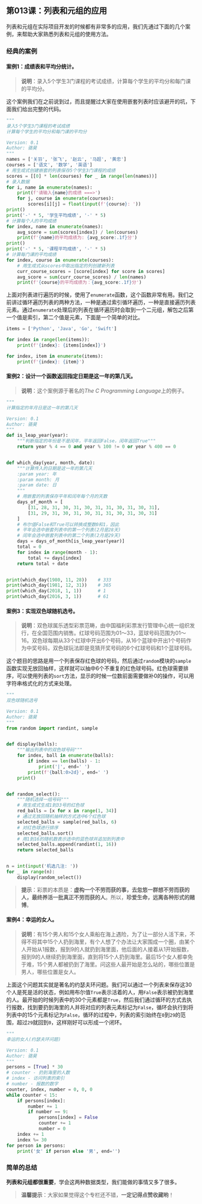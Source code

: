 ## 第013课：列表和元组的应用

列表和元组在实际项目开发的时候都有非常多的应用，我们先通过下面的几个案例，来帮助大家熟悉列表和元组的使用方法。

### 经典的案例

#### 案例1：成绩表和平均分统计。

> **说明**：录入5个学生3门课程的考试成绩，计算每个学生的平均分和每门课的平均分。

这个案例我们在之前说到过，而且提醒过大家在使用嵌套列表时应该避开的坑，下面我们给出完整的代码。

```Python
"""
录入5个学生3门课程的考试成绩
计算每个学生的平均分和每门课的平均分

Version: 0.1
Author: 骆昊
"""
names = ['关羽', '张飞', '赵云', '马超', '黄忠']
courses = ['语文', '数学', '英语']
# 用生成式创建嵌套的列表保存5个学生3门课程的成绩
scores = [[0] * len(courses) for _ in range(len(names))]
# 录入数据
for i, name in enumerate(names):
    print(f'请输入{name}的成绩 ===>')
    for j, course in enumerate(courses):
        scores[i][j] = float(input(f'{course}: '))
print()
print('-' * 5, '学生平均成绩', '-' * 5)
# 计算每个人的平均成绩
for index, name in enumerate(names):
    avg_score = sum(scores[index]) / len(courses)
    print(f'{name}的平均成绩为: {avg_score:.1f}分')
print()
print('-' * 5, '课程平均成绩', '-' * 5)
# 计算每门课的平均成绩
for index, course in enumerate(courses):
    # 用生成式从scores中取出指定的列创建新列表
    curr_course_scores = [score[index] for score in scores]
    avg_score = sum(curr_course_scores) / len(names)
    print(f'{course}的平均成绩为：{avg_score:.1f}分')
```

上面对列表进行遍历的时候，使用了`enumerate`函数，这个函数非常有用。我们之前讲过循环遍历列表的两种方法，一种是通过索引循环遍历，一种是直接遍历列表元素。通过`enumerate`处理后的列表在循环遍历时会取到一个二元组，解包之后第一个值是索引，第二个值是元素，下面是一个简单的对比。

```Python
items = ['Python', 'Java', 'Go', 'Swift']

for index in range(len(items)):
    print(f'{index}: {items[index]}')

for index, item in enumerate(items):
    print(f'{index}: {item}')
```

#### 案例2：设计一个函数返回指定日期是这一年的第几天。

> **说明**：这个案例源于著名的*The C Programming Language*上的例子。

```Python
"""
计算指定的年月日是这一年的第几天

Version: 0.1
Author: 骆昊
"""
def is_leap_year(year):
    """判断指定的年份是不是闰年，平年返回False，闰年返回True"""
    return year % 4 == 0 and year % 100 != 0 or year % 400 == 0


def which_day(year, month, date):
    """计算传入的日期是这一年的第几天
    :param year: 年
    :param month: 月
    :param date: 日
    """
    # 用嵌套的列表保存平年和闰年每个月的天数
    days_of_month = [
        [31, 28, 31, 30, 31, 30, 31, 31, 30, 31, 30, 31],
        [31, 29, 31, 30, 31, 30, 31, 31, 30, 31, 30, 31]
    ]
    # 布尔值False和True可以转换成整数0和1，因此
    # 平年会选中嵌套列表中的第一个列表(2月是28天)
    # 闰年会选中嵌套列表中的第二个列表(2月是29天)
    days = days_of_month[is_leap_year(year)]
    total = 0
    for index in range(month - 1):
        total += days[index]
    return total + date


print(which_day(1980, 11, 28))    # 333
print(which_day(1981, 12, 31))    # 365
print(which_day(2018, 1, 1))      # 1
print(which_day(2016, 3, 1))      # 61
```

#### 案例3：实现双色球随机选号。

> **说明**：双色球属乐透型彩票范畴，由中国福利彩票发行管理中心统一组织发行，在全国范围内销售。红球号码范围为01～33，蓝球号码范围为01～16。双色球每期从33个红球中开出6个号码，从16个蓝球中开出1个号码作为中奖号码，双色球玩法即是竞猜开奖号码的6个红球号码和1个蓝球号码。

这个题目的思路是用一个列表保存红色球的号码，然后通过`random`模块的`sample`函数实现无放回抽样，这样就可以抽中6个不重复的红色球号码。红色球需要排序，可以使用列表的`sort`方法，显示的时候一位数前面需要做补0的操作，可以用字符串格式化的方式来处理。

```Python
"""
双色球随机选号

Version: 0.1
Author: 骆昊
"""
from random import randint, sample


def display(balls):
    """输出列表中的双色球号码"""
    for index, ball in enumerate(balls):
        if index == len(balls) - 1:
            print('|', end=' ')
        print(f'{ball:0>2d}', end=' ')
    print()


def random_select():
    """随机选择一组号码"""
    # 用生成式生成1到33号的红色球
    red_balls = [x for x in range(1, 34)]
    # 通过无放回随机抽样的方式选中6个红色球
    selected_balls = sample(red_balls, 6)
    # 对红色球进行排序
    selected_balls.sort()
    # 用1到16的随机数表示选中的蓝色球并追加到列表中
    selected_balls.append(randint(1, 16))
    return selected_balls


n = int(input('机选几注: '))
for _ in range(n):
    display(random_select())
```

> **提示**：彩票的本质是：**虚构一个不劳而获的事，去忽悠一群想不劳而获的人，最终养活一批真正不劳而获的人**。所以，**珍爱生命，远离各种形式的赌博**。

#### 案例4：幸运的女人。

> **说明**：有15个男人和15个女人乘船在海上遇险，为了让一部分人活下来，不得不将其中15个人扔到海里，有个人想了个办法让大家围成一个圈，由某个人开始从1报数，报到9的人就扔到海里面，他后面的人接着从1开始报数，报到9的人继续扔到海里面，直到将15个人扔到海里。最后15个女人都幸免于难，15个男人都被扔到了海里。问这些人最开始是怎么站的，哪些位置是男人，哪些位置是女人。

上面这个问题其实就是著名的约瑟夫环问题。我们可以通过一个列表来保存这30个人是死是活的状态，例如用布尔值`True`表示活着的人，用`False`表示被扔到海里的人。最开始的时候列表中的30个元素都是`True`，然后我们通过循环的方式去执行报数，找到要扔到海里的人并将对应的列表元素标记为`False`，循环会执行到将列表中的15个元素标记为`False`，循环的过程中，列表的索引始终在`0`到`29`的范围，超过`29`就回到`0`，这样刚好可以形成一个闭环。

```Python
"""
幸运的女人(约瑟夫环问题)

Version: 0.1
Author: 骆昊
"""
persons = [True] * 30
# counter - 扔到海里的人数
# index - 访问列表的索引
# number - 报数的数字
counter, index, number = 0, 0, 0
while counter < 15:
    if persons[index]:
        number += 1
        if number == 9:
            persons[index] = False
            counter += 1
            number = 0
    index += 1
    index %= 30
for person in persons:
    print('女' if person else '男', end='')
```

### 简单的总结

**列表和元组都很重要**，学会这两种数据类型，我们能做的事情又多了很多。

> **温馨提示**：大家如果觉得这个专栏还不错，**一定记得点赞收藏哟**！